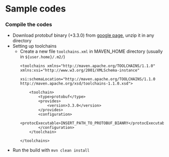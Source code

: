 # Sample codes
### Compile the codes
- Download protobuf binary (+3.3.0) from [google page](https://developers.google.com/protocol-buffers/docs/downloads), unzip it in any directory
- Setting up toolchains
    - Create a new file `toolchains.xml` in MAVEN_HOME directory (usually in `${user.home}/.m2/`)
        ```
        <toolchains xmlns="http://maven.apache.org/TOOLCHAINS/1.1.0" xmlns:xsi="http://www.w3.org/2001/XMLSchema-instance"
            xsi:schemaLocation="http://maven.apache.org/TOOLCHAINS/1.1.0 http://maven.apache.org/xsd/toolchains-1.1.0.xsd">
             
            <toolchain>
                <type>protobuf</type>
                <provides>
                    <version>3.3.0</version>
                </provides>
                <configuration>
                    <protocExecutable>INSERT_PATH_TO_PROTOBUF_BIANRY</protocExecutable>
                </configuration>
            </toolchain>
             
        </toolchains>
        ```
- Run the build with `mvn clean install`